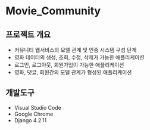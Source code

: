 # Movie_Community

## 프로젝트 개요
- 커뮤니티 웹서비스의 모델 관계 및 인증 시스템 구성 단계
- 영화 데이터의 생성, 조회, 수정, 삭제가 가능한 애플리케이션
- 로그인, 로그아웃, 회원가입이 가능한 애플리케이션
- 영화, 댓글, 회원간의 모델 관계가 형성된 애플리케이션

## 개발도구
- Visual Studio Code
- Google Chrome
- Django 4.2.11
